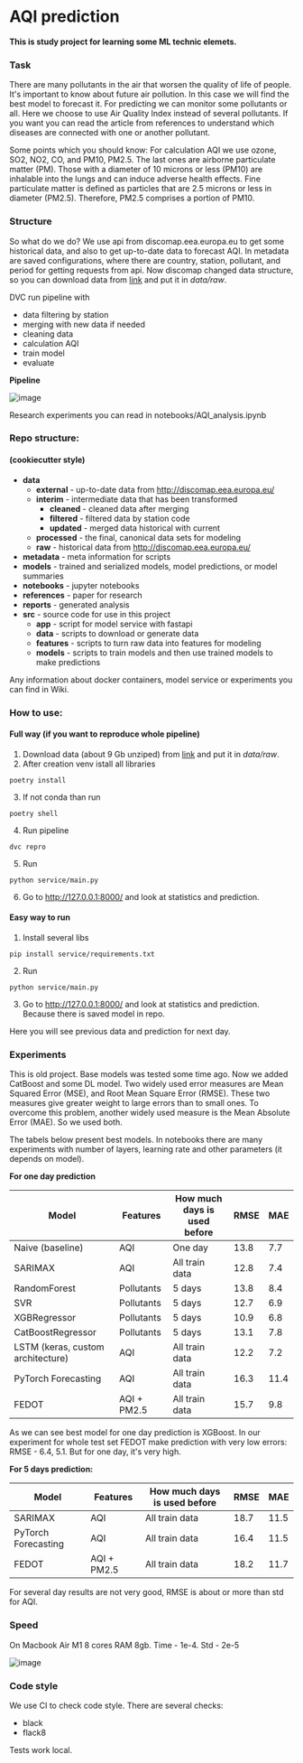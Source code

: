 # AQI prediction

**This is study project for learning some ML technic elemets.**

### Task
There are many pollutants in the air that worsen the quality of life of people. It's important to know about future air pollution. In this case we will find the best model to forecast it. For predicting we can monitor some pollutants or all. Here we choose to use Air Quality Index instead of several pollutants. If you want you can read the article from references to understand which diseases are connected with one or another pollutant.

Some points which you should know:
For calculation AQI we use ozone, SO2, NO2, CO, and PM10, PM2.5. The last ones are airborne particulate matter (PM). Those with a diameter of 10 microns or less (PM10) are inhalable into the lungs and can induce adverse health effects. Fine particulate matter is defined as particles that are 2.5 microns or less in diameter (PM2.5). Therefore, PM2.5 comprises a portion of PM10.

### Structure

So what do we do? We use api from discomap.eea.europa.eu to get some historical data, and also to get up-to-date data to forecast AQI. 
In metadata are saved configurations, where there are country, station, pollutant, and period for getting requests from api. 
Now discomap changed data structure, so you can download data from [link](https://drive.google.com/file/d/1wszz5UflHTDC9qGI7CdD5DGPFTmd1E9a/view?usp=share_link) and put it in *data/raw*.

DVC run pipeline with 
- data filtering by station
- merging with new data if needed
- cleaning data
- calculation AQI
- train model
- evaluate

**Pipeline**

![image](https://user-images.githubusercontent.com/43779450/201072233-0176f5fa-ddd3-4d5c-9b78-c5256bb8e6fb.png)


Research experiments you can read in notebooks/AQI_analysis.ipynb

### Repo structure:
#### (cookiecutter style)
- **data**
   - **external**    - up-to-date data from http://discomap.eea.europa.eu/
   - **interim**     - intermediate data that has been transformed
     - **cleaned**   - cleaned data after merging
     - **filtered**  - filtered data by station code
     - **updated**   - merged data historical with current
   - **processed**   - the final, canonical data sets for modeling
   - **raw**         - historical data from http://discomap.eea.europa.eu/  
- **metadata**   - meta information for scripts
- **models**     - trained and serialized models, model predictions, or model summaries
- **notebooks**  - jupyter notebooks
- **references** - paper for research
- **reports**    - generated analysis
- **src**        - source code for use in this project
  - **app** - script for model service with fastapi
  - **data**     - scripts to download or generate data
  - **features** - scripts to turn raw data into features for modeling
  - **models**   - scripts to train models and then use trained models to make predictions

Any information about docker containers, model service or experiments you can find in Wiki.

### How to use:
#### Full way (if you want to reproduce whole pipeline) 
1. Download data (about 9 Gb unziped) from [link](https://drive.google.com/file/d/1wszz5UflHTDC9qGI7CdD5DGPFTmd1E9a/view?usp=share_link) and put it in *data/raw*.
2. After creation venv istall all libraries
```commandline
poetry install
```
3. If not conda than run
```commandline
poetry shell
```
4. Run pipeline
```commandline
dvc repro
```
5. Run
```
python service/main.py
```
6. Go to http://127.0.0.1:8000/ and look at statistics and prediction.

#### Easy way to run
1. Install several libs
```
pip install service/requirements.txt
```
2. Run
```
python service/main.py
```
3. Go to http://127.0.0.1:8000/ and look at statistics and prediction. Because there is saved model in repo.

Here you will see previous data and prediction for next day.

### Experiments
This is old project. Base models was tested some time ago.  Now we added CatBoost and some DL model.
Two widely used error measures are Mean Squared Error (MSE), and Root Mean Square Error (RMSE). These two measures give greater weight to large errors than to small ones. To overcome this problem, another widely used measure is the Mean Absolute Error (MAE). So we used both. 

The tabels below present best models. In notebooks there are many experiments with number of layers, learning rate and other parameters (it depends on model). 

**For one day prediction**

| Model | Features | How much days is used before | RMSE | MAE |
|-------|----------|------------------------------|------|-----|
|Naive (baseline)| AQI | One day| 13.8 | 7.7 |
| SARIMAX | AQI | All train data | 12.8 | 7.4 |
| RandomForest | Pollutants|  5 days | 13.8 | 8.4 |
| SVR | Pollutants | 5 days | 12.7 | 6.9 |
| XGBRegressor | Pollutants | 5 days | 10.9 | 6.8 |
| CatBoostRegressor | Pollutants | 5 days | 13.1 | 7.8 |
| LSTM (keras, custom architecture) | AQI | All train data | 12.2 | 7.2 |
| PyTorch Forecasting | AQI | All train data | 16.3 | 11.4 |
| FEDOT | AQI + PM2.5 | All train data | 15.7 | 9.8 |

As we can see best model for one day prediction is XGBoost. 
In our experiment for whole test set FEDOT make prediction with very low errors: RMSE - 6.4, 5.1. But for one day, it's very high.

**For 5 days prediction:**

| Model | Features | How much days is used before | RMSE | MAE |
|-------|----------|------------------------------|------|-----|
| SARIMAX | AQI | All train data | 18.7 | 11.5 |
| PyTorch Forecasting | AQI | All train data | 16.4 | 11.5 |
| FEDOT | AQI + PM2.5 | All train data | 18.2 | 11.7 |

For several day results are not very good, RMSE is about or more than std for AQI.

### Speed
On Macbook Air M1 8 cores RAM 8gb. Time - 1e-4. Std - 2e-5

![image](https://user-images.githubusercontent.com/43779450/201076989-02c1a719-364f-47a8-b974-466e6546dc0a.png)



### Code style
We use CI to check code style. There are several checks:

   * black
   * flack8

Tests work local.
